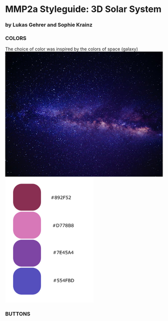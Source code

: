 # MMP2a Styleguide: 3D Solar System
### by Lukas Gehrer and Sophie Krainz

### COLORS

The choice of color was inspired by the colors of space (galaxy)
<img src="https://github.com/sophiemari/StyleguideMMP2a/blob/master/images/galaxy-free-use.jpeg" alt="space" height="400"/>
<img src="https://github.com/sophiemari/StyleguideMMP2a/blob/master/images/colorsmmp.svg" alt="color" height="400"/>

### BUTTONS



